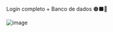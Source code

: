 Login completo + Banco de dados 🟠⬛🔼

![image](https://github.com/user-attachments/assets/93412186-ab47-44f7-b33c-27b1754486c5)

